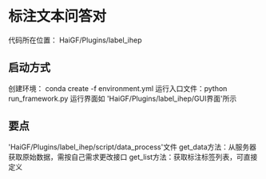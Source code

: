 # 标注文本问答对
代码所在位置： HaiGF/Plugins/label_ihep

## 启动方式
创建环境：
conda create -f environment.yml
运行入口文件：python run_framework.py
运行界面如 'HaiGF/Plugins/label_ihep/GUI界面'所示

## 要点
'HaiGF/Plugins/label_ihep/script/data_process'文件
get_data方法：从服务器获取原始数据，需按自己需求更改接口
get_list方法：获取标注标签列表，可直接定义

